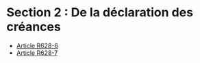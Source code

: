 # Section 2 : De la déclaration des créances

- [Article R628-6](article-r628-6.md)
- [Article R628-7](article-r628-7.md)
